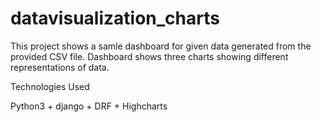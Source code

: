 # datavisualization_charts
This project shows a samle dashboard for given data generated from the provided CSV file. Dashboard shows three charts showing different representations of data.

Technologies Used

Python3 + django + DRF + Highcharts
